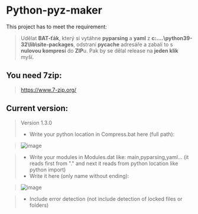 # Python-pyz-maker
This project has to meet the requirement:

> Udělat **BAT-ťák**, který si vytáhne **pyparsing** a **yaml** z **c:\....\python39-32\lib\site-packages**, odstraní **__pycache__** adresáře 
> a zabalí to s **nulovou kompresí** do **ZIP**u. Pak by se dělal release na **jeden klik** myší.

## You need 7zip:
> https://www.7-zip.org/

## Current version:
> Version 1.3.0
> - Write your python location in Compress.bat here (full path):

> ![image](https://user-images.githubusercontent.com/76277379/130511966-eafcd09c-1137-4c4c-998f-50925372732b.png)

> - Write your modules in Modules.dat like: main,pyparsing,yaml... (it reads first from "." and next it reads from python location like python import) 
> - Write it here (only name without ending):

>![image](https://user-images.githubusercontent.com/76277379/130512197-588ec372-9a03-45f7-85ea-5ed52d6c748b.png)

> - Include error detection (not include detection of locked files or folders)


